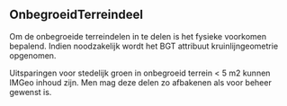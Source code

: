 OnbegroeidTerreindeel
---------------------

Om de onbegroeide terreindelen in te delen is het fysieke voorkomen bepalend.
Indien noodzakelijk wordt het BGT attribuut kruinlijngeometrie opgenomen.

Uitsparingen voor stedelijk groen in onbegroeid terrein \< 5 m2 kunnen IMGeo
inhoud zijn. Men mag deze delen zo afbakenen als voor beheer gewenst is.
